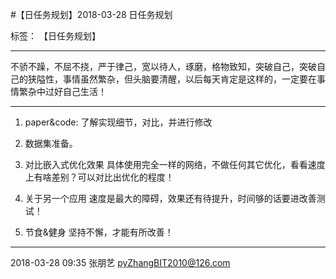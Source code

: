 ﻿#【日任务规划】2018-03-28 日任务规划

标签： 【日任务规划】

---

不骄不躁，不屈不挠，严于律己，宽以待人，琢磨，格物致知，突破自己，突破自己的狭隘性，事情虽然繁杂，但头脑要清醒，以后每天肯定是这样的，一定要在事情繁杂中过好自己生活！

---

1. paper&code: 了解实现细节，对比，并进行修改

2. 数据集准备。


3. 对比嵌入式优化效果
具体使用完全一样的网络，不做任何其它优化，看看速度上有啥差别？可以对比出优化的程度！

4. 关于另一个应用
速度是最大的障碍，效果还有待提升，时间够的话要进改善测试！

5. 节食&健身
坚持不懈，才能有所改善！

-------------
2018-03-28 09:35
张朋艺 pyZhangBIT2010@126.com
